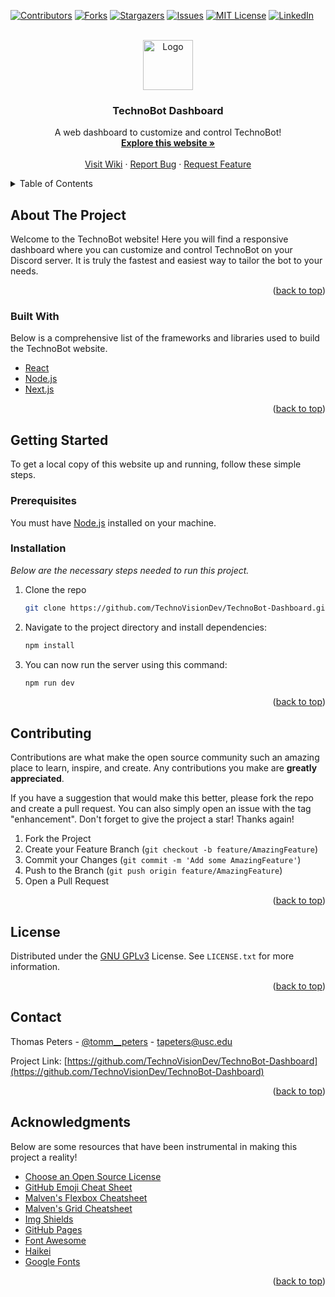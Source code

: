 <div id="top"></div>
<!--
*** Thanks for checking out the Best-README-Template. If you have a suggestion
*** that would make this better, please fork the repo and create a pull request
*** or simply open an issue with the tag "enhancement".
*** Don't forget to give the project a star!
*** Thanks again! Now go create something AMAZING! :D
-->



<!-- PROJECT SHIELDS -->
<!--
*** I'm using markdown "reference style" links for readability.
*** Reference links are enclosed in brackets [ ] instead of parentheses ( ).
*** See the bottom of this document for the declaration of the reference variables
*** for contributors-url, forks-url, etc. This is an optional, concise syntax you may use.
*** https://www.markdownguide.org/basic-syntax/#reference-style-links
-->
[![Contributors][contributors-shield]][contributors-url]
[![Forks][forks-shield]][forks-url]
[![Stargazers][stars-shield]][stars-url]
[![Issues][issues-shield]][issues-url]
[![MIT License][license-shield]][license-url]
[![LinkedIn][linkedin-shield]][linkedin-url]



<!-- PROJECT LOGO -->
<br />
<div align="center">
  <a href="https://github.com/TechnoVisionDev/TechnoBot-Dashboard">
    <img src="https://i.imgur.com/EXlIpl3.png" alt="Logo" width="80" height="80">
  </a>

  <h3 align="center">TechnoBot Dashboard</h3>

  <p align="center">
    A web dashboard to customize and control TechnoBot!
    <br />
    <a href="https://technobot.netlify.app/"><strong>Explore this website »</strong></a>
    <br />
    <br />
    <a href="https://github.com/TechnoVisionDev/TechnoBot-Dashboard/wiki">Visit Wiki</a>
    ·
    <a href="https://github.com/TechnoVisionDev/TechnoBot-Dashboard/issues">Report Bug</a>
    ·
    <a href="https://github.com/TechnoVisionDev/TechnoBot-Dashboard/issues">Request Feature</a>
  </p>
</div>



<!-- TABLE OF CONTENTS -->
<details>
  <summary>Table of Contents</summary>
  <ol>
    <li>
      <a href="#about-the-project">About The Project</a>
      <ul>
        <li><a href="#built-with">Built With</a></li>
      </ul>
    </li>
    <li>
      <a href="#getting-started">Getting Started</a>
      <ul>
        <li><a href="#prerequisites">Prerequisites</a></li>
        <li><a href="#installation">Installation</a></li>
      </ul>
    </li>
    <li><a href="#contributing">Contributing</a></li>
    <li><a href="#license">License</a></li>
    <li><a href="#contact">Contact</a></li>
    <li><a href="#acknowledgments">Acknowledgments</a></li>
  </ol>
</details>



<!-- ABOUT THE PROJECT -->
## About The Project

Welcome to the TechnoBot website! Here you will find a responsive dashboard where you can customize and control TechnoBot on your Discord server. It is truly the fastest and easiest way to tailor the bot to your needs.

<p align="right">(<a href="#top">back to top</a>)</p>



### Built With

Below is a comprehensive list of the frameworks and libraries used to build the TechnoBot website.

* [React](https://reactjs.org/)
* [Node.js](https://nodejs.org/en/)
* [Next.js](https://nextjs.org/)

<p align="right">(<a href="#top">back to top</a>)</p>



<!-- GETTING STARTED -->
## Getting Started

To get a local copy of this website up and running, follow these simple steps.

### Prerequisites

You must have [Node.js](https://nodejs.org/en/) installed on your machine.

### Installation

_Below are the necessary steps needed to run this project._

1. Clone the repo
   ```sh
   git clone https://github.com/TechnoVisionDev/TechnoBot-Dashboard.git
   ```
5. Navigate to the project directory and install dependencies:
   ```sh
   npm install
   ```
6. You can now run the server using this command:
   ```sh
   npm run dev
   ```

<p align="right">(<a href="#top">back to top</a>)</p>



<!-- CONTRIBUTING -->
## Contributing

Contributions are what make the open source community such an amazing place to learn, inspire, and create. Any contributions you make are **greatly appreciated**.

If you have a suggestion that would make this better, please fork the repo and create a pull request. You can also simply open an issue with the tag "enhancement".
Don't forget to give the project a star! Thanks again!

1. Fork the Project
2. Create your Feature Branch (`git checkout -b feature/AmazingFeature`)
3. Commit your Changes (`git commit -m 'Add some AmazingFeature'`)
4. Push to the Branch (`git push origin feature/AmazingFeature`)
5. Open a Pull Request

<p align="right">(<a href="#top">back to top</a>)</p>



<!-- LICENSE -->
## License

Distributed under the [GNU GPLv3](https://www.gnu.org/) License. See `LICENSE.txt` for more information.

<p align="right">(<a href="#top">back to top</a>)</p>



<!-- CONTACT -->
## Contact

Thomas Peters - [@tomm__peters](https://twitter.com/tomm__peters) - tapeters@usc.edu

Project Link: [https://github.com/TechnoVisionDev/TechnoBot-Dashboard](https://github.com/TechnoVisionDev/TechnoBot-Dashboard)

<p align="right">(<a href="#top">back to top</a>)</p>



<!-- ACKNOWLEDGMENTS -->
## Acknowledgments

Below are some resources that have been instrumental in making this project a reality!

* [Choose an Open Source License](https://choosealicense.com)
* [GitHub Emoji Cheat Sheet](https://www.webpagefx.com/tools/emoji-cheat-sheet)
* [Malven's Flexbox Cheatsheet](https://flexbox.malven.co/)
* [Malven's Grid Cheatsheet](https://grid.malven.co/)
* [Img Shields](https://shields.io)
* [GitHub Pages](https://pages.github.com)
* [Font Awesome](https://fontawesome.com)
* [Haikei](https://haikei.app/)
* [Google Fonts](https://fonts.google.com/)

<p align="right">(<a href="#top">back to top</a>)</p>



<!-- MARKDOWN LINKS & IMAGES -->
<!-- https://www.markdownguide.org/basic-syntax/#reference-style-links -->
[contributors-shield]: https://img.shields.io/github/contributors/TechnoVisionDev/TechnoBot-Dashboard.svg?style=for-the-badge
[contributors-url]: https://github.com/TechnoVisionDev/TechnoBot-Dashboard/graphs/contributors
[forks-shield]: https://img.shields.io/github/forks/TechnoVisionDev/TechnoBot-Dashboard.svg?style=for-the-badge
[forks-url]: https://github.com/TechnoVisionDev/TechnoBot-Dashboard/network/members
[stars-shield]: https://img.shields.io/github/stars/TechnoVisionDev/TechnoBot-Dashboard.svg?style=for-the-badge
[stars-url]: https://github.com/TechnoVisionDev/TechnoBot-Dashboard/stargazers
[issues-shield]: https://img.shields.io/github/issues/TechnoVisionDev/TechnoBot-Dashboard.svg?style=for-the-badge
[issues-url]: https://github.com/TechnoVisionDev/TechnoBot-Dashboard/issues
[license-shield]: https://img.shields.io/github/license/TechnoVisionDev/TechnoBot-Dashboard.svg?style=for-the-badge
[license-url]: https://github.com/TechnoVisionDev/TechnoBot-Dashboard/blob/main/LICENSE
[linkedin-shield]: https://img.shields.io/badge/-LinkedIn-black.svg?style=for-the-badge&logo=linkedin&colorB=555
[linkedin-url]: https://linkedin.com/in/thomaspeters
[product-screenshot]: src/main/webapp/assets/github/screenshot.png
